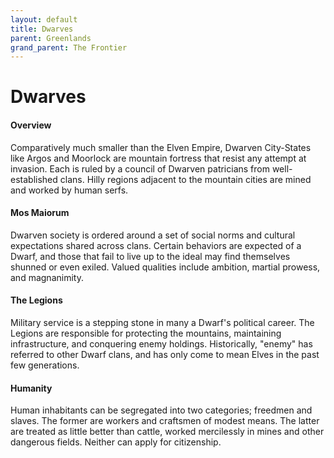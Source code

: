```yaml
---
layout: default
title: Dwarves
parent: Greenlands
grand_parent: The Frontier
---
```


# Dwarves

#### Overview

Comparatively much smaller than the Elven Empire, Dwarven City-States like Argos and Moorlock are mountain fortress that resist any attempt at invasion. Each is ruled by a council of Dwarven patricians from well-established clans. Hilly regions adjacent to the mountain cities are mined and worked by human serfs.

#### Mos Maiorum

Dwarven society is ordered around a set of social norms and cultural expectations shared across clans. Certain behaviors are expected of a Dwarf, and those that fail to live up to the ideal may find themselves shunned or even exiled. Valued qualities include ambition, martial prowess, and magnanimity.

#### The Legions

Military service is a stepping stone in many a Dwarf's political career. The Legions are responsible for protecting the mountains, maintaining infrastructure, and conquering enemy holdings. Historically, "enemy" has referred to other Dwarf clans, and has only come to mean Elves in the past few generations.

#### Humanity

Human inhabitants can be segregated into two categories; freedmen and slaves. The former are workers and craftsmen of modest means. The latter are treated as little better than cattle, worked mercilessly in mines and other dangerous fields. Neither can apply for citizenship.